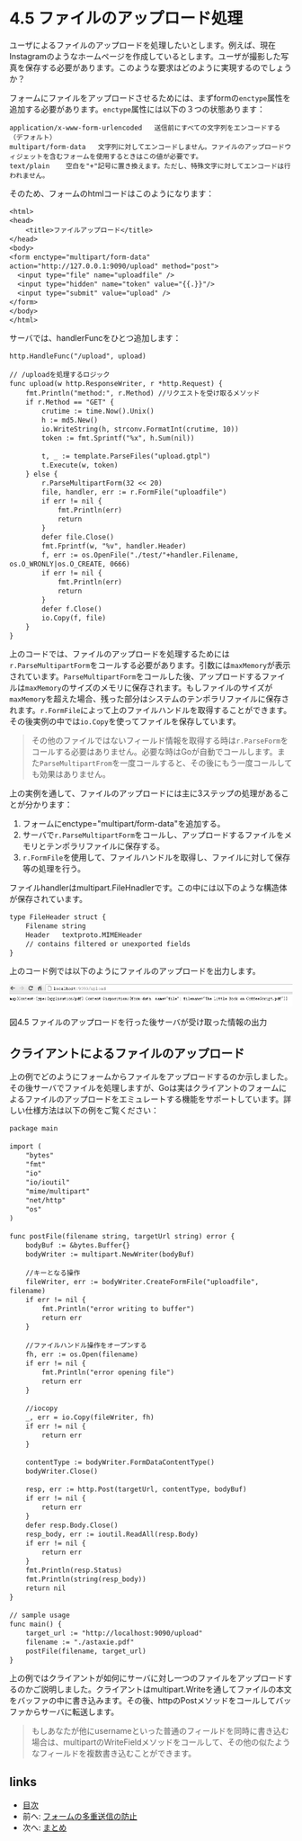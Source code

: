 # 4.5 ファイルのアップロード処理
ユーザによるファイルのアップロードを処理したいとします。例えば、現在Instagramのようなホームページを作成しているとします。ユーザが撮影した写真を保存する必要があります。このような要求はどのように実現するのでしょうか？

フォームにファイルをアップロードさせるためには、まずformの`enctype`属性を追加する必要があります。`enctype`属性には以下の３つの状態あります：

	application/x-www-form-urlencoded   送信前にすべての文字列をエンコードする（デフォルト）
	multipart/form-data	  文字列に対してエンコードしません。ファイルのアップロードウィジェットを含むフォームを使用するときはこの値が必要です。
	text/plain	  空白を"+"記号に置き換えます。ただし、特殊文字に対してエンコードは行われません。

そのため、フォームのhtmlコードはこのようになります：

	<html>
	<head>
		<title>ファイルアップロード</title>
	</head>
	<body>
	<form enctype="multipart/form-data" action="http://127.0.0.1:9090/upload" method="post">
	  <input type="file" name="uploadfile" />
	  <input type="hidden" name="token" value="{{.}}"/>
	  <input type="submit" value="upload" />
	</form>
	</body>
	</html>

サーバでは、handlerFuncをひとつ追加します：

	http.HandleFunc("/upload", upload)

	// /uploadを処理するロジック
	func upload(w http.ResponseWriter, r *http.Request) {
		fmt.Println("method:", r.Method) //リクエストを受け取るメソッド
		if r.Method == "GET" {
			crutime := time.Now().Unix()
			h := md5.New()
			io.WriteString(h, strconv.FormatInt(crutime, 10))
			token := fmt.Sprintf("%x", h.Sum(nil))

			t, _ := template.ParseFiles("upload.gtpl")
			t.Execute(w, token)
		} else {
			r.ParseMultipartForm(32 << 20)
			file, handler, err := r.FormFile("uploadfile")
			if err != nil {
				fmt.Println(err)
				return
			}
			defer file.Close()
			fmt.Fprintf(w, "%v", handler.Header)
			f, err := os.OpenFile("./test/"+handler.Filename, os.O_WRONLY|os.O_CREATE, 0666)
			if err != nil {
				fmt.Println(err)
				return
			}
			defer f.Close()
			io.Copy(f, file)
		}
	}

上のコードでは、ファイルのアップロードを処理するためには`r.ParseMultipartForm`をコールする必要があります。引数には`maxMemory`が表示されています。`ParseMultipartForm`をコールした後、アップロードするファイルは`maxMemory`のサイズのメモリに保存されます。もしファイルのサイズが`maxMemory`を超えた場合、残った部分はシステムのテンポラリファイルに保存されます。`r.FormFile`によって上のファイルハンドルを取得することができます。その後実例の中では`io.Copy`を使ってファイルを保存しています。

>その他のファイルではないフィールド情報を取得する時は`r.ParseForm`をコールする必要はありません。必要な時はGoが自動でコールします。また`ParseMultipartFrom`を一度コールすると、その後にもう一度コールしても効果はありません。

上の実例を通して、ファイルのアップロードには主に3ステップの処理があることが分かります：

1. フォームにenctype="multipart/form-data"を追加する。
2. サーバで`r.ParseMultipartForm`をコールし、アップロードするファイルをメモリとテンポラリファイルに保存する。
3. `r.FormFile`を使用して、ファイルハンドルを取得し、ファイルに対して保存等の処理を行う。

ファイルhandlerはmultipart.FileHnadlerです。この中には以下のような構造体が保存されています。

	type FileHeader struct {
		Filename string
		Header   textproto.MIMEHeader
		// contains filtered or unexported fields
	}

上のコード例では以下のようにファイルのアップロードを出力します。

![](images/4.5.upload2.png?raw=true)

図4.5 ファイルのアップロードを行った後サーバが受け取った情報の出力

## クライアントによるファイルのアップロード

上の例でどのようにフォームからファイルをアップロードするのか示しました。その後サーバでファイルを処理しますが、Goは実はクライアントのフォームによるファイルのアップロードをエミュレートする機能をサポートしています。詳しい仕様方法は以下の例をご覧ください：

	package main

	import (
		"bytes"
		"fmt"
		"io"
		"io/ioutil"
		"mime/multipart"
		"net/http"
		"os"
	)

	func postFile(filename string, targetUrl string) error {
		bodyBuf := &bytes.Buffer{}
		bodyWriter := multipart.NewWriter(bodyBuf)

		//キーとなる操作
		fileWriter, err := bodyWriter.CreateFormFile("uploadfile", filename)
		if err != nil {
			fmt.Println("error writing to buffer")
			return err
		}

		//ファイルハンドル操作をオープンする
		fh, err := os.Open(filename)
		if err != nil {
			fmt.Println("error opening file")
			return err
		}

		//iocopy
		_, err = io.Copy(fileWriter, fh)
		if err != nil {
			return err
		}

		contentType := bodyWriter.FormDataContentType()
		bodyWriter.Close()

		resp, err := http.Post(targetUrl, contentType, bodyBuf)
		if err != nil {
			return err
		}
		defer resp.Body.Close()
		resp_body, err := ioutil.ReadAll(resp.Body)
		if err != nil {
			return err
		}
		fmt.Println(resp.Status)
		fmt.Println(string(resp_body))
		return nil
	}

	// sample usage
	func main() {
		target_url := "http://localhost:9090/upload"
		filename := "./astaxie.pdf"
		postFile(filename, target_url)
	}


上の例ではクライアントが如何にサーバに対し一つのファイルをアップロードするのかご説明しました。クライアントはmultipart.Writeを通してファイルの本文をバッファの中に書き込みます。その後、httpのPostメソッドをコールしてバッファからサーバに転送します。

>もしあなたが他にusernameといった普通のフィールドを同時に書き込む場合は、multipartのWriteFieldメソッドをコールして、その他の似たようなフィールドを複数書き込むことができます。

## links
   * [目次](<preface.md>)
   * 前へ: [フォームの多重送信の防止](<04.4.md>)
   * 次へ: [まとめ](<04.6.md>)
